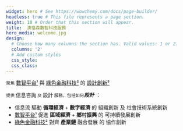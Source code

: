 ```yaml
---
widget: hero # See https://wowchemy.com/docs/page-builder/
headless: true # This file represents a page section.
weight: 10 # Order that this section will appear.
title:  澳恪森數智科技服務
hero_media: welcome.jpg
design:
  # Choose how many columns the section has. Valid values: 1 or 2.
  columns: '2'
  # Add custom styles
  css_style: 
  css_class: 
---
```

<small class="text-muted">聚焦</small>
<span class="highlight-container highlight-yellow"><span class="highlight"><a href="#腳注">數智平台¹</a></span></span>
 與 
 <span class="highlight-container highlight-green"><span class="highlight"><a href="#腳注">綠色金融科技²</a></span></span>
 的 
<span class="highlight-container highlight-fushia"><span class="highlight"><a href="#腳注">設計創新³</a></span></span>

<small class="text-muted"> 提供  </small>信息咨詢<small class="text-muted">  及  </small>設計<small class="text-muted"> 服務，包括如何</small>***設計*** ：

*  <span class="highlight-container highlight-blue"><span class="highlight">信息流</span></span> 驅動  **循環經濟** + **數字經濟** 的 組織創新 及 社會技術系統創新
*   <span class="highlight-container highlight-yellow"><span class="highlight"><a href="#腳注"> 數智平台¹</a></span></span> 促進 **區域經濟** + **鄉村振興** 的 可持續發展創新
*   <span class="highlight-container highlight-green"><span class="highlight"><a href="#腳注">  綠色金融科技²</a></span></span> 對齊  **產業鏈** 融合發展 的 協作創新
